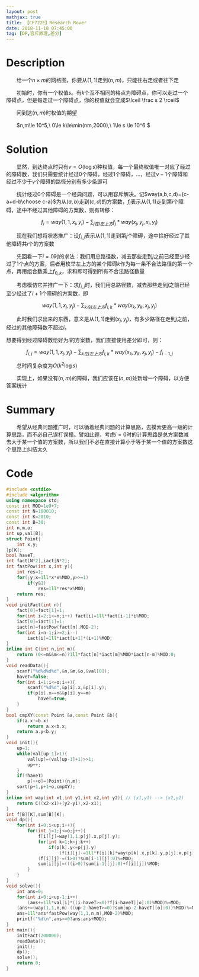 ```yaml
---
layout: post
mathjax: true
title: 【CF722E】Research Rover
date: 2018-11-18 07:45:00
tag: [DP,容斥原理,差分]
---
```

# Description

　　给一个$n\times m$的网格图，你要从$(1,1)$走到$(n,m)$，只能往右走或者往下走

　　初始时，你有一个权值$s$。有$k$个互不相同的格点为障碍点，你可以走过一个障碍点，但是每走过一个障碍点，你的权值就会变成$\lceil \frac s 2 \rceil$

　　问到达$(n,m)$时权值的期望

　　$n,m\le 10^5,\ 0\le k\le\min(nm,2000),\ 1\le s \le 10^6 $



<!-- more -->
# Solution

　　显然，到达终点时只有$v= O(\log s)$种权值，每一个最终权值唯一对应了经过的障碍数，我们只需要统计经过0个障碍，经过1个障碍，...，经过$v-1$个障碍和经过不少于$v$个障碍的路径分别有多少条即可

　　统计经过0个障碍是一个经典问题，可以用容斥解决。记$way(a,b,c,d)={c-a+d-b\choose c-a}$为从$(a,b)$走到$(c,d)$的方案数，$f_{i}$表示从$(1,1)$走到第$i$个障碍，途中不经过其他障碍的方案数，则有转移：

$$
f_i=way(1,1,x_i,y_i)-\sum_{j在i左上方}f_j*way(x_j,y_j,x_i,y_i)
$$

　　现在我们想将状态推广：设$f_{i,j}$表示从$(1,1)$走到第$j$个障碍，途中恰好经过了其他障碍共$i$个的方案数

　　先回看一下$i=0$时的求法：我们用总路径数，减去那些走到$j$之前已经至少经过了$1$个点的方案，后者用枚举左上方的某个障碍$k$作为每一条不合法路径的第一个点，再用组合数乘上$f_{0,k}$，求和即可得到所有不合法路径数量

　　考虑模仿它并推广一下：求$f_{i,j}$时，我们用总路径数，减去那些走到$j$之前已经至少经过了$i+1$个障碍的方案数，即

$$
way(1,1,x_j,y_j)-\sum_{k在j左上方}f_{i,k}*way(x_k,y_k,x_j,y_j)
$$

　　此时我们求出来的东西，意义是从$(1,1)$走到$(x_j,y_j)$，有多少路径在走到$j$之前，经过的其他障碍数不超过$i$。

想要得到经过障碍数恰好为$i$的方案数，我们直接使用差分即可，则：

$$
f_{i,j}=way(1,1,x_j,y_j)-\sum_{k在j左上方}f_{i,k}*way(x_k,y_k,x_j,y_j)-f_{i-1,j}
$$

　　总时间复杂度为$O(k^2\log s)$

　　实现上，如果没有$(n,m)$的障碍，我们应该在$(n,m)$处新增一个障碍，以方便答案统计



# Summary

　　希望从经典问题推广时，可以循着经典问题的计算思路，去摸索更高一级的计算思路，而不必自己误打误撞。譬如此题，考虑$i=0$时的计算思路是总方案数减去大于某一个值的方案数，所以我们不必在直接计算小于等于某一个值的方案数这个思路上纠结太久



# Code

```c++
#include <cstdio>
#include <algorithm>
using namespace std;
const int MOD=1e9+7;
const int N=100010;
const int K=2010;
const int B=30;
int n,m,o;
int up,val[B];
struct Point{
    int x,y;
}p[K];
bool haveT;
int fact[N*2],iact[N*2];
int fastPow(int x,int y){
    int res=1;
    for(;y;x=1ll*x*x%MOD,y>>=1)
        if(y&1)
            res=1ll*res*x%MOD;
    return res;
}
void initFact(int n){
    fact[0]=fact[1]=1;
    for(int i=2;i<=n;i++) fact[i]=1ll*fact[i-1]*i%MOD;
    iact[0]=iact[1]=1;
    iact[n]=fastPow(fact[n],MOD-2);
    for(int i=n-1;i>=2;i--)
        iact[i]=1ll*iact[i+1]*(i+1)%MOD;
}
inline int C(int n,int m){
    return (0<=m&&m<=n)?1ll*fact[n]*iact[m]%MOD*iact[n-m]%MOD:0;
}
void readData(){
    scanf("%d%d%d%d",&n,&m,&o,&val[0]);
    haveT=false;
    for(int i=1;i<=o;i++){
        scanf("%d%d",&p[i].x,&p[i].y);
        if(p[i].x==n&&p[i].y==m)
            haveT=true;
    }
}
bool cmpXY(const Point &a,const Point &b){
    if(a.x!=b.x)
        return a.x<b.x;
    return a.y<b.y;
}
void init(){
    up=1;
    while(val[up-1]>1){
        val[up]=(val[up-1]+1)>>1;
        up++;
    }
    if(!haveT)
        p[++o]=(Point){n,m};
    sort(p+1,p+1+o,cmpXY);
}
inline int way(int x1,int y1,int x2,int y2){ // (x1,y1) --> (x2,y2)
    return C((x2-x1)+(y2-y1),x2-x1);
}
int f[B][K],sum[B][K];
void dp(){
    for(int i=0;i<up;i++){
        for(int j=1;j<=o;j++){
            f[i][j]=way(1,1,p[j].x,p[j].y);
            for(int k=1;k<j;k++)
                if(p[k].y<=p[j].y)
                    (f[i][j]-=1ll*f[i][k]*way(p[k].x,p[k].y,p[j].x,p[j].y)%MOD)%=MOD;
            (f[i][j]-=(i>0)?sum[i-1][j]:0)%=MOD;
            sum[i][j]=(((i>0)?sum[i-1][j]:0)+f[i][j])%MOD;
        }
    }
}
void solve(){
    int ans=0;
    for(int i=0;i<up-1;i++)
        (ans+=1ll*val[i]*((i-haveT>=0)?f[i-haveT][o]:0)%MOD)%=MOD;
    (ans+=(way(1,1,n,m)-((up-2-haveT>=0)?sum[up-2-haveT][o]:0))%MOD)%=MOD;
    ans=1ll*ans*fastPow(way(1,1,n,m),MOD-2)%MOD;
    printf("%d\n",ans>=0?ans:ans+MOD);
}
int main(){
    initFact(200000);
    readData();
    init();
    dp();
    solve();
    return 0;
}
```

